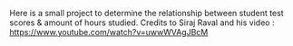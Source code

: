 Here is a small project to determine the relationship between student test scores & amount of hours studied.
Credits to Siraj Raval and his video : https://www.youtube.com/watch?v=uwwWVAgJBcM
